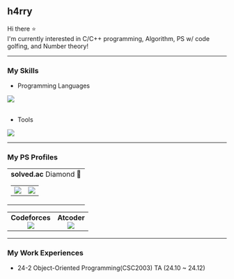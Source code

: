 ## h4rry
Hi there ⭐  
I'm currently interested in C/C++ programming, Algorithm, PS w/ code golfing, and Number theory!  
___
### My Skills
* Programming Languages
<div>
  <a href="https://skillicons.dev">
    <img src="https://skillicons.dev/icons?i=c,cpp,r,js,lua,java" />
  </a>
</div>
<br />

* Tools
<div>
  <a href="https://skillicons.dev">
    <img src="https://skillicons.dev/icons?i=vscode,processing,p5js,threejs" />
  </a>
</div>

___
### My PS Profiles
<table align="center">
  <tr>
    <td>
      <div align="center"><b>solved.ac</b> Diamond 💎</div>
      <div align="center">
        <a href="https://solved.ac/h4rry">
          <table>
            <tr>
              <td>
                <img src="http://mazassumnida.wtf/api/v2/generate_badge?boj=h4rry" />
              </td>
              <td>
                <img src="http://mazandi.herokuapp.com/api?handle=h4rry&theme=dark" />
              </td>
            </tr>
          </table>
        </a>
      </div>
    </td>
  </tr>
  <tr>
    <table>
      <tr>
        <td>
          <div align="center"><b>Codeforces</b></div>
          <div align="center">
            <a href="https://codeforces.com/profile/h4rry_cf">
              <img src="https://cf.leed.at?id=h4rry_cf" />
            </a>
          </div>
        </td>
        <td>
          <div align="center"><b>Atcoder</b></div>
          <div align="center">
            <a href="https://atcoder.jp/users/h4rry_ac">
              <img src="https://atcoder-badge.kro.kr?id=h4rry_ac" />
            </a>
          </div>
        </td>
      </tr>
    </table>
  </tr>
</table>

___
### My Work Experiences
* 24-2 	Object-Oriented Programming(CSC2003) TA (24.10 ~ 24.12)
